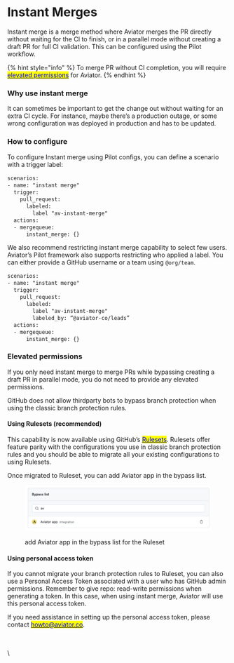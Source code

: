 # Instant Merges

Instant merge is a merge method where Aviator merges the PR directly without waiting for the CI to finish, or in a parallel mode without creating a draft PR for full CI validation. This can be configured using the Pilot workflow.

{% hint style="info" %}
To merge PR without CI completion, you will require [<mark style="color:blue;">elevated permissions</mark>](instant-merges.md#elevated-permissions) for Aviator.
{% endhint %}

### Why use instant merge

It can sometimes be important to get the change out without waiting for an extra CI cycle. For instance, maybe there’s a production outage, or some wrong configuration was deployed in production and has to be updated.

### How to configure

To configure Instant merge using Pilot configs, you can define a scenario with a trigger label:

```
scenarios:
- name: "instant merge"
  trigger:
    pull_request:
      labeled:
        label "av-instant-merge"
  actions:
  - mergequeue:
      instant_merge: {}
```

We also recommend restricting instant merge capability to select few users. Aviator’s Pilot framework also supports restricting who applied a label. You can either provide a GitHub username or a team using `@org/team`.

```
scenarios:
- name: "instant merge"
  trigger:
    pull_request:
      labeled:
        label "av-instant-merge"
        labeled_by: “@aviator-co/leads”
  actions:
  - mergequeue:
      instant_merge: {}
```

### Elevated permissions

If you only need instant merge to merge PRs while bypassing creating a draft PR in parallel mode, you do not need to provide any elevated permissions.

GitHub does not allow thirdparty bots to bypass branch protection when using the classic branch protection rules.

#### Using Rulesets (recommended)

This capability is now available using GitHub’s [<mark style="color:blue;">Rulesets</mark>](https://docs.github.com/en/repositories/configuring-branches-and-merges-in-your-repository/managing-rulesets/managing-rulesets-for-a-repository). Rulesets offer feature parity with the configurations you use in classic branch protection rules and you should be able to migrate all your existing configurations to using Rulesets.

Once migrated to Ruleset, you can add Aviator app in the bypass list.

<figure><img src="../../.gitbook/assets/Screen Shot 2023-05-26 at 11.26.05 AM.png" alt=""><figcaption><p>add Aviator app in the bypass list for the Ruleset</p></figcaption></figure>

#### Using personal access token

If you cannot migrate your branch protection rules to Ruleset, you can also use a Personal Access Token associated with a user who has GitHub admin permissions. Remember to give repo: read-write permissions when generating a token. In this case, when using instant merge, Aviator will use this personal access token.

If you need assistance in setting up the personal access token, please contact [<mark style="color:blue;">howto@aviator.co</mark>](mailto:howto@aviator.co).

\
\
\
